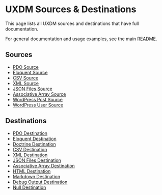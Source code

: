 # UXDM Sources & Destinations

This page lists all UXDM sources and destinations that have full documentation.

For general documentation and usage examples, see the main [README](../README.md).

## Sources

* [PDO Source](sources/PDOSource.md)
* [Eloquent Source](sources/EloquentSource.md)
* [CSV Source](sources/CSVSource.md)
* [XML Source](sources/XMLSource.md)
* [JSON Files Source](sources/JSONFilesSource.md)
* [Associative Array Source](sources/AssociativeArraySource.md)
* [WordPress Post Source](sources/WordPressPostSource.md)
* [WordPress User Source](sources/WordPressUserSource.md)

## Destinations

* [PDO Destination](destinations/PDODestination.md)
* [Eloquent Destination](destinations/EloquentDestination.md)
* [Doctrine Destination](destinations/DoctrineDestination.md)
* [CSV Destination](destinations/CSVDestination.md)
* [XML Destination](destinations/XMLDestination.md)
* [JSON Files Destination](destinations/JSONFilesDestination.md)
* [Associative Array Destination](destinations/AssociativeArrayDestination.md)
* [HTML Destination](destinations/HtmlDestination.md)
* [Markdown Destination](destinations/MarkdownDestination.md)
* [Debug Output Destination](destinations/DebugOutputDestination.md)
* [Null Destination](destinations/NullDestination.md)
